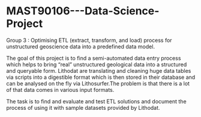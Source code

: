 # MAST90106---Data-Science-Project
Group 3 : Optimising ETL (extract, transform, and load) process for unstructured geoscience data into a predefined data model.

The goal of this project is to find a semi-automated data entry process which helps to bring “real” unstructured geological data into a structured and queryable form.  Lithodat are translating and cleaning huge data tables via scripts into a digestible format which is then stored in their database and can be analysed on the fly via Lithosurfer.The problem is that there is a lot of that data comes in various input formats.

The task is to find and evaluate and test ETL solutions and document the process of using it with sample datasets provided by Lithodat.

